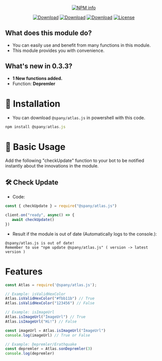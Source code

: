 <div align="center">
<p>
   <a href="https://nodei.co/npm/@spany/atlas.js/"><img src="https://nodei.co/npm/@spany/atlas.js.png?downloads=true&stars=true" alt="NPM info" /></a>
 </p>
<p>
    <a href="https://www.npmjs.com/package/@spany/atlas.js"><img src="https://img.shields.io/npm/dt/%40spany%2Fatlas.js" alt="Download" /></a>
    <a href="https://www.npmjs.com/package/@spany/atlas.js"><img src="https://img.shields.io/npm/dw/%40spany%2Fatlas.js" alt="Download" /></a>
    <a href="https://www.npmjs.com/package/@spany/atlas.js"><img src="https://img.shields.io/npm/dm/%40spany%2Fatlas.js" alt="Download" /></a>
    <a href="https://www.npmjs.com/package/@spany/atlas.js"><img src="https://img.shields.io/npm/l/%40spany%2Fatlas.js" alt="License" /></a>
 </p>
</div>

## What does this module do?
- You can easily use and benefit from many functions in this module.
- This module provides you with convenience.

## What's new in 0.3.3?
- **1 New functions added.**
- Function: **Depremler**

# 🔧 Installation
- You can download `@spany/atlas.js` in powershell with this code.
```js
npm install @spany/atlas.js
```

# 🧱 Basic Usage
Add the following "checkUpdate" function to your bot to be notified instantly about the innovations in the module.

## 🛠️ Check Update
- Code: 
```js
const { checkUpdate } = require("@spany/atlas.js")

client.on("ready", async() => {
   await checkUpdate()
})
```
- Result if the module is out of date (Automatically logs to the console.):
```shell
@spany/atlas.js is out of date!
Remember to use "npm update @spany/atlas.js" ( version -> latest version )
```

# Features
```js
const Atlas = require('@spany/atlas.js');

// Example: isValidHexColor
Atlas.isValidHexColor("#fbb11b") // True
Atlas.isValidHexColor("123456") // False

// Example: isImageUrl
Atlas.isImageUrl("İmageUrl") // True
Atlas.isImageUrl("Hi!") // False

const imageUrl = Atlas.isImageUrl("İmageUrl")
console.log(imageUrl) // True or False

// Example: Depremler/Erathquake
const depremler = Atlas.sonDepremler(3)
console.log(depremler) 
```
